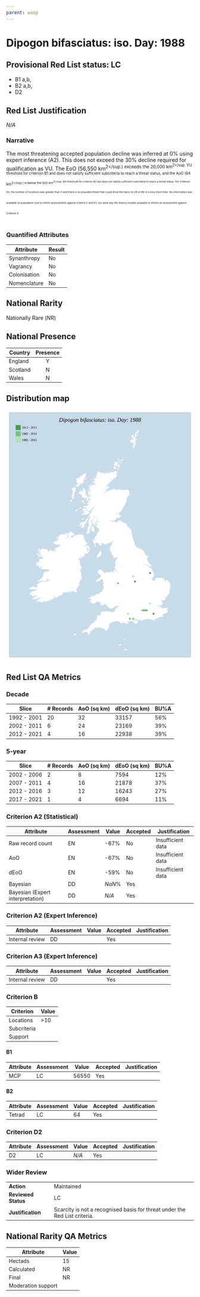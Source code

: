 ```yaml
---
parent: wasp
---
```


# Dipogon bifasciatus: iso. Day: 1988

## Provisional Red List status: LC
- B1 a,b, 
- B2 a,b, 
- D2

## Red List Justification
*N/A*
### Narrative


The most threatening accepted population decline was inferred at 0% using expert inference (A2). This does not exceed the 30% decline required for qualification as VU. The EoO (56,550 km<sup>2</sup.) exceeds the 20,000 km<sup>2</sup. VU threshold for criterion B1 and does not satisfy sufficient subcriteria to reach a threat status, and the AoO (64 km<sup>2</sup.) is below the 500 km<sup>2</sup. EN threshold for criterion B2 but does not satisfy sufficient subcriteria to reach a threat status. For Criterion D2, the number of locations was greater than 5 and there is no plausible threat that could drive the taxon to CR or RE in a very short time. No information was available on population size to inform assessments against Criteria C and D1; nor were any life-history models available to inform an assessment against Criterion E.
### Quantified Attributes
|Attribute|Result|
|---|---|
|Synanthropy|No|
|Vagrancy|No|
|Colonisation|No|
|Nomenclature|No|


## National Rarity
Nationally Rare (*NR*)

## National Presence
|Country|Presence
|---|:-:|
|England|Y|
|Scotland|N|
|Wales|N|


## Distribution map
![](../map/374.svg)

## Red List QA Metrics
### Decade
| Slice | # Records | AoO (sq km) | dEoO (sq km) |BU%A |
|---|---|---|---|---|
|1992 - 2001|20|32|33157|56%|
|2002 - 2011|6|24|23169|39%|
|2012 - 2021|4|16|22938|39%|
### 5-year
| Slice | # Records | AoO (sq km) | dEoO (sq km) |BU%A |
|---|---|---|---|---|
|2002 - 2006|2|8|7594|12%|
|2007 - 2011|4|16|21878|37%|
|2012 - 2016|3|12|16243|27%|
|2017 - 2021|1|4|6694|11%|
### Criterion A2 (Statistical)
|Attribute|Assessment|Value|Accepted|Justification
|---|---|---|---|---|
|Raw record count|EN|-67%|No|Insufficient data|
|AoO|EN|-67%|No|Insufficient data|
|dEoO|EN|-59%|No|Insufficient data|
|Bayesian|DD|*NaN*%|Yes||
|Bayesian (Expert interpretation)|DD|*N/A*|Yes||
### Criterion A2 (Expert Inference)
|Attribute|Assessment|Value|Accepted|Justification
|---|---|---|---|---|
|Internal review|DD||Yes||
### Criterion A3 (Expert Inference)
|Attribute|Assessment|Value|Accepted|Justification
|---|---|---|---|---|
|Internal review|DD||Yes||
### Criterion B
|Criterion| Value|
|---|---|
|Locations|>10|
|Subcriteria||
|Support||
#### B1
|Attribute|Assessment|Value|Accepted|Justification
|---|---|---|---|---|
|MCP|LC|56550|Yes||
#### B2
|Attribute|Assessment|Value|Accepted|Justification
|---|---|---|---|---|
|Tetrad|LC|64|Yes||
### Criterion D2
|Attribute|Assessment|Value|Accepted|Justification
|---|---|---|---|---|
|D2|LC|*N/A*|Yes||
### Wider Review
|  |  |
|---|---|
|**Action**|Maintained|
|**Reviewed Status**|LC|
|**Justification**|Scarcity is not a recognised basis for threat under the Red List criteria.|


## National Rarity QA Metrics
|Attribute|Value|
|---|---|
|Hectads|15|
|Calculated|NR|
|Final|NR|
|Moderation support||


